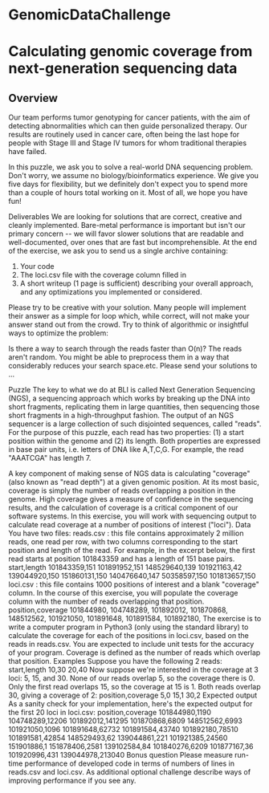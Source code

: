 # GenomicDataChallenge

# Calculating genomic coverage from next-generation sequencing data

## Overview

Our team performs tumor genotyping for cancer patients, with the aim of detecting abnormalities which can then guide personalized therapy. Our results are routinely used in cancer care, often being the last hope for people with Stage III and Stage IV tumors for whom traditional therapies have failed.

In this puzzle, we ask you to solve a real-world DNA sequencing problem. Don't worry, we assume no biology/bioinformatics experience. We give you five days for flexibility, but we definitely don't expect you to spend more than a couple of hours total working on it. Most of all, we hope you have fun!

Deliverables
We are looking for solutions that are correct, creative and cleanly implemented. Bare-metal performance is important but isn't our primary concern -- we will favor slower solutions that are readable and well-documented, over ones that are fast but incomprehensible.
At the end of the exercise, we ask you to send us a single archive containing:
1. Your code
2. The loci.csv file with the coverage column filled in
3. A short writeup (1 page is sufficient) describing your overall approach, and any optimizations you implemented or considered.

Please try to be creative with your solution. Many people will implement their answer as a simple for loop which, while correct, will not make your answer stand out from the crowd. Try to think of algorithmic or insightful ways to optimize the problem:

Is there a way to search through the reads faster than O(n)?
The reads aren't random. You might be able to preprocess them in a way that considerably reduces your search space.etc.
Please send your solutions to ...

Puzzle
The key to what we do at BLI is called Next Generation Sequencing (NGS), a sequencing approach which works by breaking up the DNA into short fragments, replicating them in large quantities, then sequencing those short fragments in a high-throughput fashion. The output of an NGS sequencer is a large collection of such disjointed sequences, called "reads". For the purpose of this puzzle, each read has two properties: 
(1) a start position within the genome and 
(2) its length. Both properties are expressed in base pair units, i.e. letters of DNA like A,T,C,G. For example, the read "AAATCGA"
has length 7.

A key component of making sense of NGS data is calculating "coverage" (also known as "read depth") at a given genomic position. At its most basic, coverage is simply the number of reads overlapping a position in the genome. High coverage gives a measure of confidence in the sequencing results, and the calculation of coverage is a critical component of our software systems. In this exercise, you will work with sequencing output to calculate read coverage at a number of positions of interest ("loci").
Data
You have two files:
reads.csv : this file contains approximately 2 million reads, one read per row, with two columns corresponding to the
start position and length of the read. For example, in the excerpt below, the first read starts at position 101843359
and has a length of 151 base pairs.
start,length
101843359,151
101891952,151
148529640,139
101921163,42
139044920,150
151860131,150
140476640,147
50358597,150
101813657,150
loci.csv : this file contains 1000 positions of interest and a blank "coverage" column. In the course of this exercise,
you will populate the coverage column with the number of reads overlapping that position.
position,coverage
101844980,
104748289,
101892012,
101870868,
148512562,
101921050,
101891648,
101891584,
101892180,
The exercise is to write a computer program in Python3 (only using the standard library) to calculate the coverage
for each of the positions in loci.csv, based on the reads in reads.csv. You are expected to include unit tests for the
accuracy of your program. Coverage is defined as the number of reads which overlap that position.
Examples
Suppose you have the following 2 reads:
start,length
10,30
20,40
Now suppose we're interested in the coverage at 3 loci: 5, 15, and 30. None of our reads overlap 5, so the coverage there
is 0. Only the first read overlaps 15, so the coverage at 15 is 1. Both reads overlap 30, giving a coverage of 2:
position,coverage
5,0
15,1
30,2
Expected output
As a sanity check for your implementation, here's the expected output for the first 20 loci in loci.csv:
position,coverage
101844980,1190
104748289,12206
101892012,141295
101870868,6809
148512562,6993
101921050,1096
101891648,62732
101891584,43740
101892180,78510
101891581,42854
148529493,62
139044861,221
101921385,24560
151901886,1
151878406,2581
139102584,84
101840276,6209
101877167,36
101920996,431
139044978,213040
Bonus question
Please measure run-time performance of developed code in terms of numbers of lines in reads.csv and loci.csv. As
additional optional challenge describe ways of improving performance if you see any.
